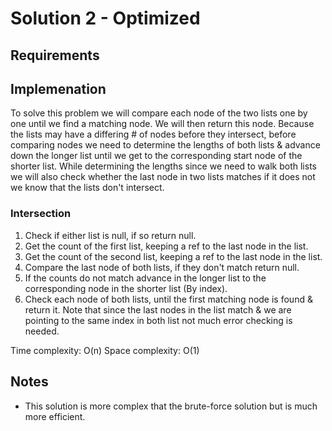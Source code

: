 # Solution 2 - Optimized

## Requirements

## Implemenation
To solve this problem we will compare each node of the two lists one by one
until we find a matching node. We will then return this node. Because the
lists may have a differing # of nodes before they intersect, before comparing
nodes we need to determine the lengths of both lists & advance down the longer
list until we get to the corresponding start node of the shorter list. While
determining the lengths since we need to walk both lists we will also check
whether the last node in two lists matches if it does not we know that the
lists don't intersect.

### Intersection

1. Check if either list is null, if so return null.
2. Get the count of the first list, keeping a ref to the last node in the list.
3. Get the count of the second list, keeping a ref to the last node in the list.
4. Compare the last node of both lists, if they don't match return null.
5. If the counts do not match advance in the longer list to the corresponding
node in the shorter list (By index).
6. Check each node of both lists, until the first matching node is found &
return it. Note that since the last nodes in the list match & we are pointing
to the same index in both list not much error checking is needed.

Time complexity: O(n)
Space complexity: O(1)

## Notes
- This solution is more complex that the brute-force solution but is much more
efficient.
